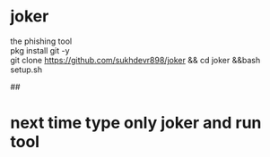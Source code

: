 # joker
the phishing tool <br>
pkg install git -y <br> 
git clone https://github.com/sukhdevr898/joker && cd joker &&bash setup.sh <br>


##<h1>next time type only joker and run tool </h1> <br>

